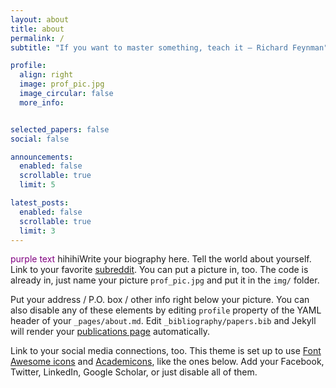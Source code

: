 ```yaml
---
layout: about
title: about
permalink: /
subtitle: "If you want to master something, teach it — Richard Feynman"

profile:
  align: right
  image: prof_pic.jpg
  image_circular: false
  more_info: 


selected_papers: false
social: false

announcements:
  enabled: false
  scrollable: true
  limit: 5

latest_posts:
  enabled: false
  scrollable: true
  limit: 3
---
```


<span style="color: rgb(128,0,128);">purple text</span>
hihihiWrite your biography here. Tell the world about yourself. Link to your favorite [subreddit](http://reddit.com). You can put a picture in, too. The code is already in, just name your picture `prof_pic.jpg` and put it in the `img/` folder.

Put your address / P.O. box / other info right below your picture. You can also disable any of these elements by editing `profile` property of the YAML header of your `_pages/about.md`. Edit `_bibliography/papers.bib` and Jekyll will render your [publications page](/al-folio/publications/) automatically.

Link to your social media connections, too. This theme is set up to use [Font Awesome icons](https://fontawesome.com/) and [Academicons](https://jpswalsh.github.io/academicons/), like the ones below. Add your Facebook, Twitter, LinkedIn, Google Scholar, or just disable all of them.
